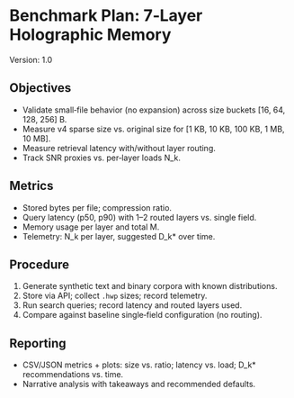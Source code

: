 # Benchmark Plan: 7‑Layer Holographic Memory

Version: 1.0

## Objectives
- Validate small‑file behavior (no expansion) across size buckets [16, 64, 128, 256] B.
- Measure v4 sparse size vs. original size for [1 KB, 10 KB, 100 KB, 1 MB, 10 MB].
- Measure retrieval latency with/without layer routing.
- Track SNR proxies vs. per‑layer loads N_k.

## Metrics
- Stored bytes per file; compression ratio.
- Query latency (p50, p90) with 1–2 routed layers vs. single field.
- Memory usage per layer and total M.
- Telemetry: N_k per layer, suggested D_k* over time.

## Procedure
1. Generate synthetic text and binary corpora with known distributions.
2. Store via API; collect `.hwp` sizes; record telemetry.
3. Run search queries; record latency and routed layers used.
4. Compare against baseline single‑field configuration (no routing).

## Reporting
- CSV/JSON metrics + plots: size vs. ratio; latency vs. load; D_k* recommendations vs. time.
- Narrative analysis with takeaways and recommended defaults.

